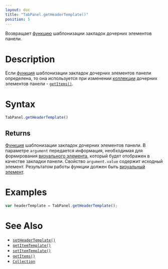 ```yaml
---
layout: doc
title: "TabPanel.getHeaderTemplate()"
position: 5
---
```


Возвращает [функцию](../../../KeyConcepts/Script/) шаблонизации закладок дочерних элементов панели.

# Description

Если [функция](../../../KeyConcepts/Script/) шаблонизации закладок дочерних элементов панели
определена, то она используется при изменении [коллекции](../../../KeyConcepts/Collection/)
дочерних элементов панели - [`getItems()`](../Panel.getItems/).

# Syntax

```js
TabPanel.getHeaderTemplate()
```

## Returns

[Функция](../../../KeyConcepts/Script/) шаблонизации закладок дочерних элементов
панели. В параметре `argument` передается информация, необходимая для формирования
[визуального элемента](../../../KeyConcepts/Element/), который будет отображен в
качестве закладки панели. Свойство `argument.value` содержит исходный элемент.
Результатом работы функции должен быть [визуальный элемент](../../../KeyConcepts/Element/).

# Examples

```js
var headerTemplate = TabPanel.getHeaderTemplate();
```

# See Also

* [`setHeaderTemplate()`](../TabPanel.setHeaderTemplate/)
* [`getItemTemplate()`](../TabPanel.getItemTemplate/)
* [`setItemTemplate()`](../TabPanel.setItemTemplate/)
* [`getItems()`](../TabPanel.getItems/)
* [`Collection`](../../../KeyConcepts/Collection/)
